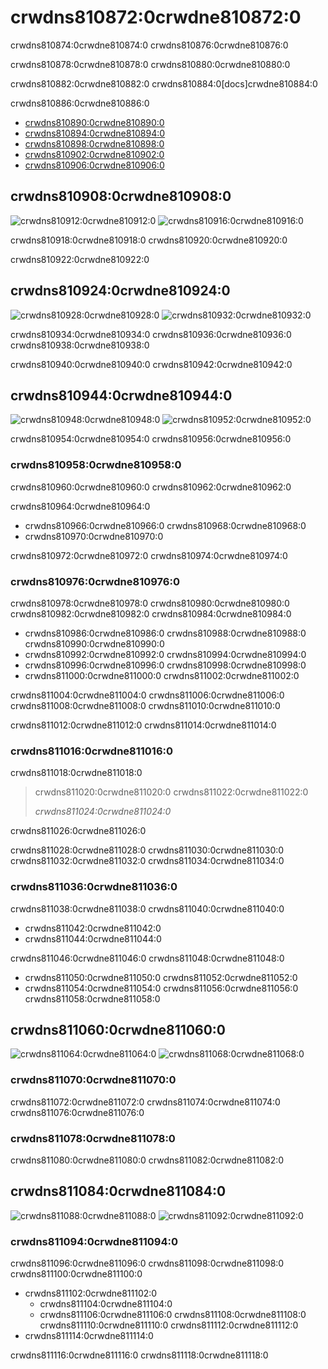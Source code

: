 # crwdns810872:0crwdne810872:0

<p class="description">crwdns810874:0crwdne810874:0 crwdns810876:0crwdne810876:0</p>

crwdns810878:0crwdne810878:0 crwdns810880:0crwdne810880:0

crwdns810882:0crwdne810882:0 crwdns810884:0[docs]crwdne810884:0

crwdns810886:0crwdne810886:0

- [crwdns810890:0crwdne810890:0](crwdns810888:0crwdne810888:0)
- [crwdns810894:0crwdne810894:0](crwdns810892:0crwdne810892:0)
- [crwdns810898:0crwdne810898:0](crwdns810896:0crwdne810896:0)
- [crwdns810902:0crwdne810902:0](crwdns810900:0crwdne810900:0)
- [crwdns810906:0crwdne810906:0](crwdns810904:0crwdne810904:0)

## crwdns810908:0crwdne810908:0

![crwdns810912:0crwdne810912:0](crwdns810910:0crwdne810910:0) ![crwdns810916:0crwdne810916:0](crwdns810914:0crwdne810914:0)

crwdns810918:0crwdne810918:0 crwdns810920:0crwdne810920:0

crwdns810922:0crwdne810922:0

## crwdns810924:0crwdne810924:0

![crwdns810928:0crwdne810928:0](crwdns810926:0crwdne810926:0) ![crwdns810932:0crwdne810932:0](crwdns810930:0crwdne810930:0)

crwdns810934:0crwdne810934:0 crwdns810936:0crwdne810936:0 crwdns810938:0crwdne810938:0

crwdns810940:0crwdne810940:0 crwdns810942:0crwdne810942:0

## crwdns810944:0crwdne810944:0

![crwdns810948:0crwdne810948:0](crwdns810946:0crwdne810946:0) ![crwdns810952:0crwdne810952:0](crwdns810950:0crwdne810950:0)

crwdns810954:0crwdne810954:0 crwdns810956:0crwdne810956:0

### crwdns810958:0crwdne810958:0

crwdns810960:0crwdne810960:0 crwdns810962:0crwdne810962:0

crwdns810964:0crwdne810964:0

- crwdns810966:0crwdne810966:0 crwdns810968:0crwdne810968:0
- crwdns810970:0crwdne810970:0

crwdns810972:0crwdne810972:0 crwdns810974:0crwdne810974:0

### crwdns810976:0crwdne810976:0

crwdns810978:0crwdne810978:0 crwdns810980:0crwdne810980:0 crwdns810982:0crwdne810982:0 crwdns810984:0crwdne810984:0

- crwdns810986:0crwdne810986:0 crwdns810988:0crwdne810988:0 crwdns810990:0crwdne810990:0
- crwdns810992:0crwdne810992:0 crwdns810994:0crwdne810994:0
- crwdns810996:0crwdne810996:0 crwdns810998:0crwdne810998:0
- crwdns811000:0crwdne811000:0 crwdns811002:0crwdne811002:0

crwdns811004:0crwdne811004:0 crwdns811006:0crwdne811006:0 crwdns811008:0crwdne811008:0 crwdns811010:0crwdne811010:0

crwdns811012:0crwdne811012:0 crwdns811014:0crwdne811014:0

### crwdns811016:0crwdne811016:0

crwdns811018:0crwdne811018:0

> crwdns811020:0crwdne811020:0 crwdns811022:0crwdne811022:0
> 
> *crwdns811024:0crwdne811024:0*

crwdns811026:0crwdne811026:0

crwdns811028:0crwdne811028:0 crwdns811030:0crwdne811030:0 crwdns811032:0crwdne811032:0 crwdns811034:0crwdne811034:0

### crwdns811036:0crwdne811036:0

crwdns811038:0crwdne811038:0 crwdns811040:0crwdne811040:0

- crwdns811042:0crwdne811042:0
- crwdns811044:0crwdne811044:0

crwdns811046:0crwdne811046:0 crwdns811048:0crwdne811048:0

- crwdns811050:0crwdne811050:0 crwdns811052:0crwdne811052:0
- crwdns811054:0crwdne811054:0 crwdns811056:0crwdne811056:0 crwdns811058:0crwdne811058:0

## crwdns811060:0crwdne811060:0

![crwdns811064:0crwdne811064:0](crwdns811062:0crwdne811062:0) ![crwdns811068:0crwdne811068:0](crwdns811066:0crwdne811066:0)

### crwdns811070:0crwdne811070:0

crwdns811072:0crwdne811072:0 crwdns811074:0crwdne811074:0 crwdns811076:0crwdne811076:0

### crwdns811078:0crwdne811078:0

crwdns811080:0crwdne811080:0 crwdns811082:0crwdne811082:0

## crwdns811084:0crwdne811084:0

![crwdns811088:0crwdne811088:0](crwdns811086:0crwdne811086:0) ![crwdns811092:0crwdne811092:0](crwdns811090:0crwdne811090:0)

### crwdns811094:0crwdne811094:0

crwdns811096:0crwdne811096:0 crwdns811098:0crwdne811098:0 crwdns811100:0crwdne811100:0

- crwdns811102:0crwdne811102:0 
  - crwdns811104:0crwdne811104:0
  - crwdns811106:0crwdne811106:0 crwdns811108:0crwdne811108:0 crwdns811110:0crwdne811110:0 crwdns811112:0crwdne811112:0
- crwdns811114:0crwdne811114:0

crwdns811116:0crwdne811116:0 crwdns811118:0crwdne811118:0